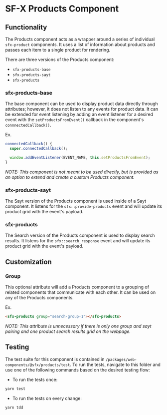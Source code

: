 # SF-X Products Component

## Functionality
The Products component acts as a wrapper around a series of individual
`sfx-product` components. It uses a list of information about products
and passes each item to a single product for rendering.

There are three versions of the Products component:
- `sfx-products-base`
- `sfx-products-sayt`
- `sfx-products`

### sfx-products-base
The base component can be used to display product data directly through attributes; however, it does not listen to any events for product data. It can be extended for event listening by adding an event listener for a desired event with the `setProductsFromEvent()` callback in the component's `connnectedCallback()`.

Ex.
```js
connectedCallback() {
  super.connectedCallback();

  window.addEventListener(EVENT_NAME, this.setProductsFromEvent);
}
```

*NOTE: This component is not meant to be used directly, but is provided as an option to extend and create a custom Products component.*

### sfx-products-sayt
The Sayt version of the Products component is used inside of a Sayt component. It listens for the `sfx::provide-products` event and will update its product grid with the event's payload.

### sfx-products
The Search version of the Products component is used to display search results. It listens for the `sfx::search_response` event and will update its product grid with the event's payload.

## Customization
### Group
This optional attribute will add a Products component to a grouping of related components that communicate with each other. It can be used on any of the Products components.

Ex.
```html
<sfx-products group="search-group-1"></sfx-products>
```

*NOTE: This attribute is unnecessary if there is only one group and sayt pairing and one product search results grid on the webpage.*

## Testing
The test suite for this component is contained in `/packages/web-components/@sfx/products/test`.
To run the tests, navigate to this folder and use one of the following commands based on the desired testing flow:

- To run the tests once:

 ```sh
yarn test
```

- To run the tests on every change:

```sh
yarn tdd
```
